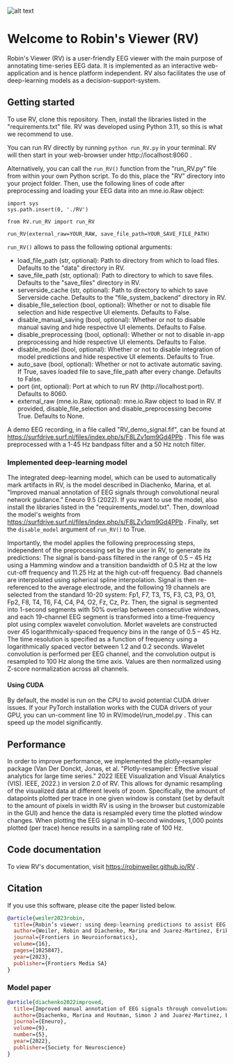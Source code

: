 ![alt text](https://github.com/RobinWeiler/RV/blob/77ffeb669c2fd5eb0caaec49128fee72f0150642/RV/assets/RV_title_image.png)

# Welcome to Robin's Viewer (RV)

Robin's Viewer (RV) is a user-friendly EEG viewer with the main purpose of annotating time-series EEG data. It is implemented as an interactive web-application and is hence platform independent. RV also facilitates the use of deep-learning models as a decision-support-system.

## Getting started

To use RV, clone this repository. Then, install the libraries listed in the "requirements.txt" file. RV was developed using Python 3.11, so this is what we recommend to use.

You can run RV directly by running ```python run_RV.py``` in your terminal. RV will then start in your web-browser under http://localhost:8060 .

Alternatively, you can call the ```run_RV()``` function from the "run_RV.py" file from within your own Python script. To do this, place the "RV" directory into your project folder. Then, use the following lines of code after preprocessing and loading your EEG data into an mne.io.Raw object:

```
import sys
sys.path.insert(0, './RV')

from RV.run_RV import run_RV

run_RV(external_raw=YOUR_RAW, save_file_path=YOUR_SAVE_FILE_PATH)
```

```run_RV()``` allows to pass the following optional arguments:
<ul>
  <li>load_file_path (str, optional): Path to directory from which to load files. Defaults to the "data" directory in RV.</li>
  <li>save_file_path (str, optional): Path to directory to which to save files. Defaults to the "save_files" directory in RV.</li>
  <li>serverside_cache (str, optional): Path to directory to which to save Serverside cache. Defaults to the "file_system_backend" directory in RV.</li>
  <li>disable_file_selection (bool, optional): Whether or not to disable file selection and hide respective UI elements. Defaults to False.</li>
  <li>disable_manual_saving (bool, optional): Whether or not to disable manual saving and hide respective UI elements. Defaults to False.</li>
  <li>disable_preprocessing (bool, optional): Whether or not to disable in-app preprocessing and hide respective UI elements. Defaults to False.</li>
  <li>disable_model (bool, optional): Whether or not to disable integration of model predictions and hide respective UI elements. Defaults to True.</li>
  <li>auto_save (bool, optional): Whether or not to activate automatic saving. If True, saves loaded file to save_file_path after every change. Defaults to False.</li>
  <li>port (int, optional): Port at which to run RV (http://localhost:port). Defaults to 8060.</li>
  <li>external_raw (mne.io.Raw, optional): mne.io.Raw object to load in RV. If provided, disable_file_selection and disable_preprocessing become True. Defaults to None.</li>
</ul>

A demo EEG recording, in a file called "RV_demo_signal.fif", can be found at https://surfdrive.surf.nl/files/index.php/s/F8LZv1qm9Gd4PPb . This file was preprocessed with a 1-45 Hz bandpass filter and a 50 Hz notch filter.

### Implemented deep-learning model

The integrated deep-learning model, which can be used to automatically mark artifacts in RV, is the model described in Diachenko, Marina, et al. "Improved manual annotation of EEG signals through convolutional neural network guidance." Eneuro 9.5 (2022). If you want to use the model, also install the libraries listed in the "requirements_model.txt". Then, download the model's weights from https://surfdrive.surf.nl/files/index.php/s/F8LZv1qm9Gd4PPb . Finally, set the ```disable_model``` argument of ```run_RV()``` to True.

Importantly, the model applies the following preprocessing steps, independent of the preprocessing set by the user in RV, to generate its predictions: The signal is band-pass filtered in the range of 0.5 – 45 Hz using a Hamming window and a transition bandwidth of 0.5 Hz at the low cut-off frequency and 11.25 Hz at the high cut-off frequency. Bad channels are interpolated using spherical spline interpolation. Signal is then re-referenced to the average electrode, and the following 19 channels are selected from the standard 10-20 system: Fp1, F7, T3, T5, F3, C3, P3, O1, Fp2, F8, T4, T6, F4, C4, P4, O2, Fz, Cz, Pz. Then, the signal is segmented into 1-second segments with 50% overlap between consecutive windows, and each 19-channel EEG segment is transformed into a time-frequency plot using complex wavelet convolution. Morlet wavelets are constructed over 45 logarithmically-spaced frequency bins in the range of 0.5 – 45 Hz. The time resolution is specified as a function of frequency using a logarithmically spaced vector between 1.2 and 0.2 seconds. Wavelet convolution is performed per EEG channel, and the convolution output is resampled to 100 Hz along the time axis. Values are then normalized using Z-score normalization across all channels.

#### Using CUDA

By default, the model is run on the CPU to avoid potential CUDA driver issues. If your PyTorch installation works with the CUDA drivers of your GPU, you can un-comment line 10 in RV/model/run_model.py . This can speed up the model significantly.

## Performance

In order to improve performance, we implemented the plotly-resampler package (Van Der Donckt, Jonas, et al. "Plotly-resampler: Effective visual analytics for large time series." 2022 IEEE Visualization and Visual Analytics (VIS). IEEE, 2022.) in version 2.0 of RV. This allows for dynamic resampling of the visualized data at different levels of zoom. Specifically, the amount of datapoints plotted per trace in one given window is constant (set by default to the amount of pixels in width RV is using in the browser but customizable in the GUI) and hence the data is resampled every time the plotted window changes. When plotting the EEG signal in 10-second windows, 1,000 points plotted (per trace) hence results in a sampling rate of 100 Hz.

## Code documentation

To view RV's documentation, visit https://robinweiler.github.io/RV .

## Citation

If you use this software, please cite the paper listed below.

```bibtex
@article{weiler2023robin,
  title={Robin’s viewer: using deep-learning predictions to assist EEG annotation},
  author={Weiler, Robin and Diachenko, Marina and Juarez-Martinez, Erika L and Avramiea, Arthur-Ervin and Bloem, Peter and Linkenkaer-Hansen, Klaus},
  journal={Frontiers in Neuroinformatics},
  volume={16},
  pages={1025847},
  year={2023},
  publisher={Frontiers Media SA}
}
```

### Model paper

```bibtex
@article{diachenko2022improved,
  title={Improved manual annotation of EEG signals through convolutional neural network guidance},
  author={Diachenko, Marina and Houtman, Simon J and Juarez-Martinez, Erika L and Ramautar, Jennifer R and Weiler, Robin and Mansvelder, Huibert D and Bruining, Hilgo and Bloem, Peter and Linkenkaer-Hansen, Klaus},
  journal={Eneuro},
  volume={9},
  number={5},
  year={2022},
  publisher={Society for Neuroscience}
}
```
